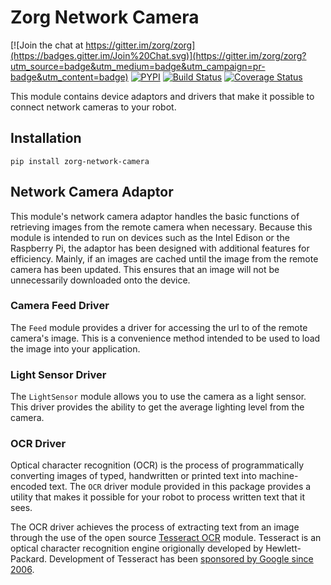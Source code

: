 # Zorg Network Camera

[![Join the chat at https://gitter.im/zorg/zorg](https://badges.gitter.im/Join%20Chat.svg)](https://gitter.im/zorg/zorg?utm_source=badge&utm_medium=badge&utm_campaign=pr-badge&utm_content=badge)
[![PYPI](https://img.shields.io/pypi/v/zorg-network-camera.svg)](https://pypi.python.org/pypi/zorg-network-camera/)
[![Build Status](https://travis-ci.org/zorg/zorg-network-camera.svg?branch=0.0.1)](https://travis-ci.org/zorg/zorg-network-camera)
[![Coverage Status](https://coveralls.io/repos/github/zorg/zorg-network-camera/badge.svg?branch=master)](https://coveralls.io/github/zorg/zorg-network-camera?branch=master)

This module contains device adaptors and drivers that make it possible
to connect network cameras to your robot.

## Installation

```
pip install zorg-network-camera
```

## Network Camera Adaptor

This module's network camera adaptor handles the basic functions of
retrieving images from the remote camera when necessary. Because this
module is intended to run on devices such as the Intel Edison or the
Raspberry Pi, the adaptor has been designed with additional features
for efficiency. Mainly, if an images are cached until the image from
the remote camera has been updated. This ensures that an image will
not be unnecessarily downloaded onto the device.

### Camera Feed Driver

The `Feed` module provides a driver for accessing the url to of the
remote camera's image. This is a convenience method intended to be
used to load the image into your application.

### Light Sensor Driver

The `LightSensor` module allows you to use the camera as a light sensor.
This driver provides the ability to get the average lighting level from
the camera.

### OCR Driver

Optical character recognition (OCR) is the process of programmatically
converting images of typed, handwritten or printed text into machine-encoded
text. The `OCR` driver module provided in this package provides a utility that
makes it possible for your robot to process written text that it sees.

The OCR driver achieves the process of extracting text from an image through
the use of the open source [Tesseract OCR](https://github.com/tesseract-ocr/tesseract)
module. Tesseract is an optical character recognition engine origionally
developed by Hewlett-Packard. Development of Tesseract has been
[sponsored by Google since 2006](http://googlecode.blogspot.com/2006/08/announcing-tesseract-ocr.html).

